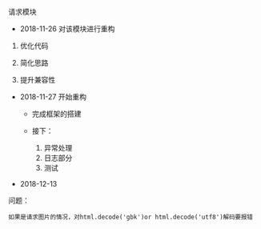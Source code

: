 请求模块

- 2018-11-26 对该模块进行重构

1. 优化代码

2. 简化思路

3. 提升兼容性

- 2018-11-27 开始重构
    
    - 完成框架的搭建
    
    - 接下：
        
        1. 异常处理
        2. 日志部分
        3. 测试

- 2018-12-13    

问题：

    如果是请求图片的情况，对html.decode('gbk')or html.decode('utf8')解码要报错